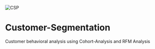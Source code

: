 ![CSP](https://github.com/pravin-nawghare/Customer-Segmentation/assets/141858986/d6708063-a596-4305-9620-b31846770355)

# Customer-Segmentation
Customer behavioral analysis using Cohort-Analysis and RFM Analysis 
